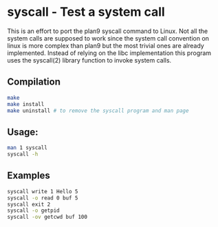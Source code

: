 # syscall - Test a system call

This is an effort to port the plan9 syscall command to Linux. Not all the system calls are supposed to work since the system call convention on linux is more complex than plan9 but the most trivial ones are already implemented.
Instead of relying on the libc implementation this program uses the syscall(2) library function to invoke system calls.

## Compilation

```bash
make
make install
make uninstall # to remove the syscall program and man page
```

## Usage:

```bash
man 1 syscall
syscall -h
```

## Examples

```bash
syscall write 1 Hello 5
syscall -o read 0 buf 5
syscall exit 2
syscall -o getpid
syscall -ov getcwd buf 100
```
